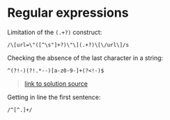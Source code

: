 # Regular expressions

Limitation of the `(.+?)` construct:

```regexp
/\[url=\"([^\s"]+?)\"\](.+?)\[\/url\]/s
```

Checking the absence of the last character in a string:

```regexp
^(?!-)(?!.*--)[a-z0-9-]+(?<!-)$
```

> [link to solution source](https://stackoverflow.com/questions/4897353/regex-to-disallow-more-than-1-dash-consecutively)

Getting in line the first sentence:

```regexp
/^[^.]+/
```
